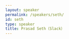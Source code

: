 ```yaml
---
layout: speaker
permalink: /speakers/seth/
id: seth
type: speaker
title: Prasad Seth（Slack）
---
```

